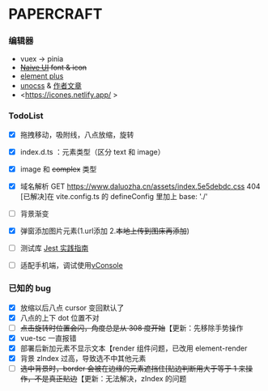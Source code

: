 # PAPERCRAFT



### 编辑器
- vuex -> pinia
- ~~[Naive UI](https://www.naiveui.com/zh-CN/light) font & icon~~
- [element plus](https://element-plus.gitee.io/zh-CN/)
- [unocss](https://uno.antfu.me/) & [作者文章](https://antfu.me/posts/reimagine-atomic-css-zh)
- <https://icones.netlify.app/ >



### TodoList

- [x] 拖拽移动，吸附线，八点放缩，旋转
- [x] index.d.ts ：元素类型（区分 text 和 image）
- [x] image 和  ~~complex~~ 类型
- [x] 域名解析 GET https://www.daluozha.cn/assets/index.5e5debdc.css 404 [已解决]在 vite.config.ts 的 defineConfig 里加上 base: './'
- [ ] 背景渐变
- [x] 弹窗添加图片元素(1.url添加 2.~~本地上传到图床再添加~~)
- [ ] 测试库 [Jest 实践指南](https://github.yanhaixiang.com/jest-tutorial/)
- [ ] 适配手机端，调试使用[vConsole](https://github.com/Tencent/vConsole)



### 已知的 bug
- [x] 放缩以后八点 cursor 变回默认了
- [x] 八点的上下 dot 位置不对
- [ ] ~~点击旋转时位置会闪，角度总是从 308 度开始~~【更新：先移除手势操作
- [x] vue-tsc 一直报错
- [x] 部署后新加元素不显示文本【render 组件问题，已改用 element-render
- [x] 背景 zIndex 过高，导致选不中其他元素
- [ ] ~~选中背景时，border 会被在边缘的元素遮挡住[贴边判断用大于等于 1 来操作，不是真正贴边~~【更新：无法解决，zIndex 的问题